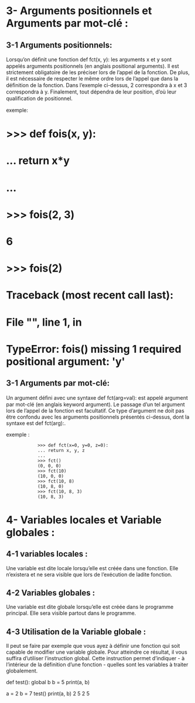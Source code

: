 ﻿
3- Arguments positionnels et Arguments par mot-clé :
====================================================


3-1 Arguments positionnels:
---------------------------


Lorsqu’on déﬁnit une fonction def fct(x, y): les arguments x et y sont appelés arguments positionnels (en anglais positional arguments). 
Il est strictement obligatoire de les préciser lors de l’appel de la fonction. 
De plus, il est nécessaire de respecter le même ordre lors de l’appel que dans la déﬁnition de la fonction. Dans l’exemple ci-dessus, 2 correspondra à x et 3 correspondra à y. 
Finalement, tout dépendra de leur position, d’où leur qualiﬁcation de positionnel.


exemple:
 # >>> def fois(x, y):
 # ... return x*y
 # …
 # >>> fois(2, 3) 
 # 6
 # >>> fois(2)
 # Traceback (most recent call last):
 # File "<stdin>", line 1, in <module> 
 # TypeError: fois() missing 1 required positional argument: 'y'


3-1 Arguments par mot-clé:
--------------------------


Un argument déﬁni avec une syntaxe def fct(arg=val): est appelé argument par mot-clé (en anglais keyword argument).
Le    passage d’un tel argument lors de l’appel de la fonction est facultatif. 
Ce type d’argument ne doit pas être confondu avec les arguments positionnels présentés ci-dessus, dont la syntaxe est def fct(arg):.


exemple :


                >>> def fct(x=0, y=0, z=0): 
                ... return x, y, z 
                ... 
                >>> fct() 
                (0, 0, 0) 
                >>> fct(10) 
                (10, 0, 0) 
                >>> fct(10, 8) 
                (10, 8, 0) 
                >>> fct(10, 8, 3) 
                (10, 8, 3)




4- Variables locales et Variable globales :
============================================


4-1 variables locales :
------------------------
 Une variable est dite locale lorsqu’elle est créée dans une fonction. Elle n’existera et ne sera visible que lors de l’exécution de ladite fonction. 


4-2 Variables globales : 
------------------------
Une variable est dite globale lorsqu’elle est créée dans le programme principal. Elle sera visible partout dans le programme.


4-3 Utilisation de la Variable globale :
-----------------------------------------
Il peut se faire par exemple que vous ayez à définir une fonction qui soit capable de modifier une variable globale. Pour atteindre ce résultat, il vous suffira d’utiliser l’instruction global. Cette instruction permet d’indiquer - à l’intérieur de la définition d’une fonction - quelles sont les variables à traiter globalement.


def test():
    global b
    b = 5
    print(a, b)
    
a = 2
b = 7
test()
print(a, b)
2 5
2 5
